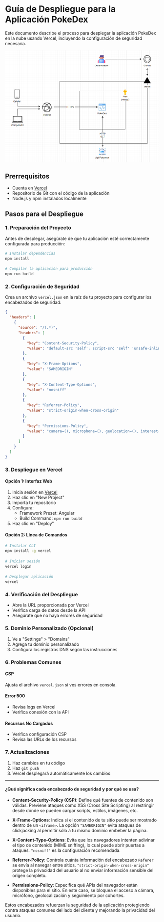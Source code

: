 # Guía de Despliegue para la Aplicación PokeDex

Este documento describe el proceso para desplegar la aplicación PokeDex en la nube usando Vercel, incluyendo la configuración de seguridad necesaria.

<p align="center">
  <img src="/diagrama.png" alt="Arquitectura de la app" width="900"/>
</p>

## Prerrequisitos

- Cuenta en [Vercel](https://vercel.com)
- Repositorio de Git con el código de la aplicación
- Node.js y npm instalados localmente

## Pasos para el Despliegue

### 1. Preparación del Proyecto

Antes de desplegar, asegúrate de que tu aplicación esté correctamente configurada para producción:

```bash
# Instalar dependencias
npm install

# Compilar la aplicación para producción
npm run build
```

### 2. Configuración de Seguridad

Crea un archivo `vercel.json` en la raíz de tu proyecto para configurar los encabezados de seguridad:

```json
{
  "headers": [
    {
      "source": "/(.*)",
      "headers": [
        {
          "key": "Content-Security-Policy",
          "value": "default-src 'self'; script-src 'self' 'unsafe-inline' 'unsafe-eval'; style-src 'self' 'unsafe-inline' https://fonts.googleapis.com https://fonts.gstatic.com; font-src 'self' https://fonts.googleapis.com https://fonts.gstatic.com; img-src 'self' data: https://raw.githubusercontent.com; connect-src 'self' https://beta.pokeapi.co; frame-src 'self'"
        },
        {
          "key": "X-Frame-Options",
          "value": "SAMEORIGIN"
        },
        {
          "key": "X-Content-Type-Options",
          "value": "nosniff"
        },
        {
          "key": "Referrer-Policy",
          "value": "strict-origin-when-cross-origin"
        },
        {
          "key": "Permissions-Policy",
          "value": "camera=(), microphone=(), geolocation=(), interest-cohort=()"
        }
      ]
    }
  ]
}
```

### 3. Despliegue en Vercel

#### Opción 1: Interfaz Web

1. Inicia sesión en [Vercel](https://vercel.com)
2. Haz clic en "New Project"
3. Importa tu repositorio
4. Configura:
   - Framework Preset: Angular
   - Build Command: `npm run build`
5. Haz clic en "Deploy"

#### Opción 2: Línea de Comandos

```bash
# Instalar CLI
npm install -g vercel

# Iniciar sesión
vercel login

# Desplegar aplicación
vercel
```

### 4. Verificación del Despliegue

- Abre la URL proporcionada por Vercel
- Verifica carga de datos desde la API
- Asegúrate que no haya errores de seguridad

### 5. Dominio Personalizado (Opcional)

1. Ve a "Settings" > "Domains"
2. Agrega tu dominio personalizado
3. Configura los registros DNS según las instrucciones

### 6. Problemas Comunes

#### CSP

Ajusta el archivo `vercel.json` si ves errores en consola.

#### Error 500

- Revisa logs en Vercel
- Verifica conexión con la API

#### Recursos No Cargados

- Verifica configuración CSP
- Revisa las URLs de los recursos

### 7. Actualizaciones

1. Haz cambios en tu código
2. Haz `git push`
3. Vercel desplegará automáticamente los cambios

---

#### ¿Qué significa cada encabezado de seguridad y por qué se usa?

- **Content-Security-Policy (CSP)**: Define qué fuentes de contenido son válidas. Previene ataques como XSS (Cross Site Scripting) al restringir desde dónde se pueden cargar scripts, estilos, imágenes, etc.

- **X-Frame-Options**: Indica si el contenido de tu sitio puede ser mostrado dentro de un `<iframe>`. La opción `"SAMEORIGIN"` evita ataques de clickjacking al permitir sólo a tu mismo dominio embeber la página.

- **X-Content-Type-Options**: Evita que los navegadores intenten adivinar el tipo de contenido (MIME sniffing), lo cual puede abrir puertas a ataques. `"nosniff"` es la configuración recomendada.

- **Referrer-Policy**: Controla cuánta información del encabezado `Referer` se envía al navegar entre sitios. `"strict-origin-when-cross-origin"` protege la privacidad del usuario al no enviar información sensible del origen completo.

- **Permissions-Policy**: Especifica qué APIs del navegador están disponibles para el sitio. En este caso, se bloquea el acceso a cámara, micrófono, geolocalización y seguimiento por cohortes.

Estos encabezados refuerzan la seguridad de la aplicación protegiendo contra ataques comunes del lado del cliente y mejorando la privacidad del usuario.
